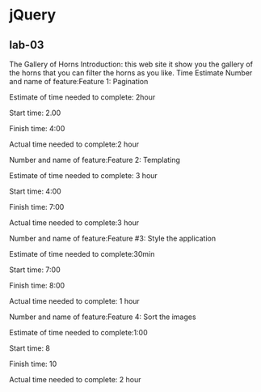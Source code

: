 # jQuery
## lab-03
The Gallery of Horns
Introduction: this web site it show you the gallery of the horns that you can filter the horns as you like.
Time Estimate
Number and name of feature:Feature 1: Pagination

Estimate of time needed to complete: 2hour

Start time: 2.00

Finish time: 4:00

Actual time needed to complete:2 hour

Number and name of feature:Feature 2: Templating

Estimate of time needed to complete: 3 hour

Start time: 4:00

Finish time: 7:00

Actual time needed to complete:3 hour

Number and name of feature:Feature #3: Style the application

Estimate of time needed to complete:30min

Start time: 7:00

Finish time: 8:00

Actual time needed to complete: 1 hour

Number and name of feature:Feature 4: Sort the images

Estimate of time needed to complete:1:00

Start time: 8

Finish time: 10

Actual time needed to complete: 2 hour 